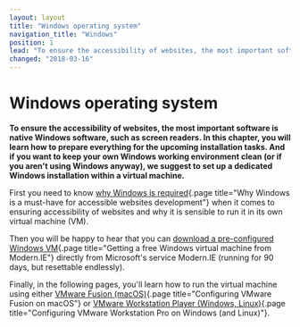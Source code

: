 ```yaml
---
layout: layout
title: "Windows operating system"
navigation_title: "Windows"
position: 1
lead: "To ensure the accessibility of websites, the most important software is native Windows software, such as screen readers. In this chapter, you will learn how to prepare everything for the upcoming installation tasks. And if you want to keep your own Windows working environment clean (or if you aren't using Windows anyway), we suggest to set up a dedicated Windows installation within a virtual machine."
changed: "2018-03-16"
---
```


# Windows operating system

**To ensure the accessibility of websites, the most important software is native Windows software, such as screen readers. In this chapter, you will learn how to prepare everything for the upcoming installation tasks. And if you want to keep your own Windows working environment clean (or if you aren't using Windows anyway), we suggest to set up a dedicated Windows installation within a virtual machine.**

First you need to know [why Windows is required](/setup/windows/why){.page title="Why Windows is a must-have for accessible websites development"} when it comes to ensuring accessibility of websites and why it is sensible to run it in its own virtual machine (VM).

Then you will be happy to hear that you can [download a pre-configured Windows VM](/setup/windows/modern-ie){.page title="Getting a free Windows virtual machine from Modern.IE"} directly from Microsoft's service Modern.IE (running for 90 days, but resettable endlessly).

Finally, in the following pages, you'll learn how to run the virtual machine using either [VMware Fusion (macOS)](/setup/windows/vmware-on-macos){.page title="Configuring VMware Fusion on macOS"} or [VMware Workstation Player (Windows, Linux)](/setup/windows/vmware-on-windows-linux){.page title="Configuring VMware Workstation Pro on Windows (and Linux)"}.